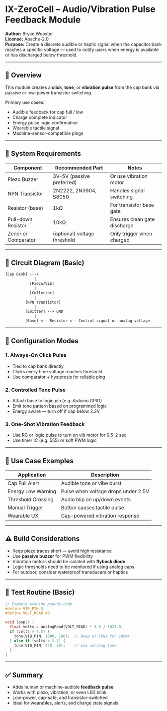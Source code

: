 # IX-ZeroCell – Audio/Vibration Pulse Feedback Module

**Author:** Bryce Wooster  
**License:** Apache-2.0  
**Purpose:** Create a discrete audible or haptic signal when the capacitor bank reaches a specific voltage — used to notify users when energy is available or has discharged below threshold.

---

## 🔔 Overview

This module creates a **click**, **tone**, or **vibration pulse** from the cap bank via passive or low-power transistor switching.

Primary use cases:
- Audible feedback for cap full / low  
- Charge complete indicator  
- Energy pulse logic confirmation  
- Wearable tactile signal  
- Machine-sensor-compatible pings

---

## 🔋 System Requirements

| Component            | Recommended Part            | Notes                           |
|-----------------------|------------------------------|----------------------------------|
| Piezo Buzzer         | 3V–5V (passive preferred)     | Or use vibration motor  
| NPN Transistor        | 2N2222, 2N3904, S8050         | Handles signal switching  
| Resistor (base)       | 1kΩ                          | For transistor base gate  
| Pull-down Resistor    | 10kΩ                         | Ensures clean gate discharge  
| Zener or Comparator   | (optional) voltage threshold | Only trigger when charged  

---

## 🧰 Circuit Diagram (Basic)

```txt
[Cap Bank] ---+
             |
           [Piezo/Vib]
             |
           [Collector]  
             |
         [NPN Transistor]
             |
         [Emitter] --> GND  
             |
         [Base] <-- Resistor <-- Control signal or analog voltage
```

---

## 🔧 Configuration Modes

### 1. **Always-On Click Pulse**
- Tied to cap bank directly  
- Clicks every time voltage reaches threshold  
- Use comparator + hysteresis for reliable ping

### 2. **Controlled Tone Pulse**
- Attach base to logic pin (e.g. Arduino GPIO)
- Emit tone pattern based on programmed logic  
- Energy aware — turn off if cap below 2.2V

### 3. **One-Shot Vibration Feedback**
- Use RC or logic pulse to turn on vib motor for 0.5–2 sec  
- Use timer IC (e.g. 555) or soft PWM logic

---

## 🧠 Use Case Examples

| Application              | Description                          |
|---------------------------|--------------------------------------|
| Cap Full Alert           | Audible tone or vibe burst  
| Energy Low Warning       | Pulse when voltage drops under 2.5V  
| Threshold Crossing       | Audio blip on up/down events  
| Manual Trigger           | Button causes tactile pulse  
| Wearable UX              | Cap-powered vibration response  

---

## ⚠️ Build Considerations

- Keep piezo traces short — avoid high resistance  
- Use **passive buzzer** for PWM flexibility  
- Vibration motors should be isolated with **flyback diode**  
- Logic thresholds need to be monitored if using analog caps  
- For outdoor, consider waterproof transducers or haptics

---

## 🧪 Test Routine (Basic)

```c
// Example Arduino pseudo-code
#define VIB_PIN 5
#define VOLT_READ A0

void loop() {
  float volts = analogRead(VOLT_READ) * 5.0 / 1023.0;
  if (volts > 4.5) {
    tone(VIB_PIN, 1000, 100);  // Beep at 1kHz for 100ms
  } else if (volts < 2.2) {
    tone(VIB_PIN, 440, 50);    // Low warning tone
  }
}
```

---

## ✅ Summary

- Adds human or machine-audible **feedback pulse**
- Works with piezo, vibration, or even LED blink  
- Low-power, cap-safe, and transistor-switched  
- Ideal for wearables, alerts, and charge state signals

